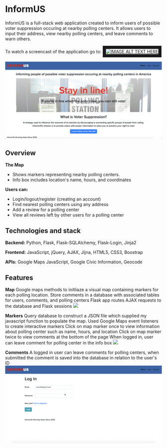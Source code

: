 # InformUS
InformUS is a full-stack web application created to inform users of possible voter suppression occuring at nearby polling centers. It allows users to input their address, view nearby polling centers, and leave comments to warn others. 

To watch a screencast of the application go to: 
<a href="http://www.youtube.com/watch?feature=player_embedded&v=AwLZJL1cUz8" 
    target="_blank"><img 
    src="http://img.youtube.com/vi/AwLZJL1cUz8/0.jpg" 
    alt="IMAGE ALT TEXT HERE" 
    width="240" 
    height="180" border="10" />
</a>

![](readme-imgs/homepage.png)

## Overview
**The Map**
* Shows markers representing nearby polling centers.
* Info box includes location's name, hours, and coordinates

**Users can:**
* Login/logout/register (creating an account)
* Find nearest polling centers using any address
* Add a review for a polling center
* View all reviews left by other users for a polling center

## Technologies and stack
**Backend:**
Python, Flask, Flask-SQLAlchemy, Flask-Login, Jinja2

**Frontend:**
JavaScript, jQuery, AJAX, Jijna, HTML5, CSS3, Boostrap

**APIs:**
Google Maps JavaScript, Google Civic Information, Geocode

## Features
**Map**
Google maps methods to initliaze a visual map containing markers for each polling location.
Store comments in a database with associated tables for users, comments, and polling centers
Flask app routes AJAX requests to the database and Flask sessions
![](/finalproject/readme-imgs/map.gif)

**Markers**
Query database to construct a JSON file which supplied my javascript function to populate the map. 
Used Google Maps event listeners to create interactive markers
Click on map marker once to view information about polling center such as name, hours, and location
Click on map marker twice to view comments at the bottom of the page
When logged in, user can leave comment for polling center in the info box 
![](/finalproject/readme-imgs/interactivemap.gif)

**Comments**
A logged in user can leave comments for polling centers, when submitted the comment is saved into the database in relation to the user's ID
![](readme-imgs/commentmap.gif)


